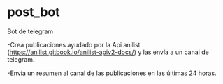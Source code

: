 # post_bot
Bot de telegram

-Crea publicaciones ayudado por la Api anilist (https://anilist.gitbook.io/anilist-apiv2-docs/) y las envía a un canal de telegram.

-Envía un resumen al canal de las publicaciones en las últimas 24 horas.
